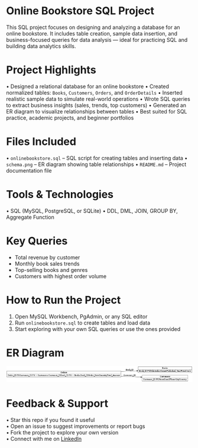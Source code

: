 #  Online Bookstore SQL Project

This SQL project focuses on designing and analyzing a database for an online bookstore. It includes table creation, sample data insertion, and business-focused queries for data analysis — ideal for practicing SQL and building data analytics skills.

# Project Highlights

•	Designed a relational database for an online bookstore
•	Created normalized tables: `Books`, `Customers`, `Orders`, and `OrderDetails`
•	Inserted realistic sample data to simulate real-world operations
•	Wrote SQL queries to extract business insights (sales, trends, top customers)
•	Generated an ER diagram to visualize relationships between tables
•	Best suited for SQL practice, academic projects, and beginner portfolios


# Files Included

•	`onlinebookstore.sql` – SQL script for creating tables and inserting data
•	`schema.png` – ER diagram showing table relationships 
•	`README.md` – Project documentation file 

#  Tools & Technologies

•	SQL (MySQL, PostgreSQL, or SQLite)
• DDL, DML, JOIN, GROUP BY, Aggregate Function

#  Key Queries
-	Total revenue by customer
-	Monthly book sales trends
-	Top-selling books and genres
-	Customers with highest order volume

#  How to Run the Project

1. Open MySQL Workbench, PgAdmin, or any SQL editor
2. Run `onlinebookstore.sql` to create tables and load data
3. Start exploring with your own SQL queries or use the ones provided

# ER Diagram

![ER Diagram](https://github.com/anuradhamzn26/Online-Bookstore-SQL-Project/blob/main/onlinebookstore_erd.png?raw=true)
  
#  Feedback & Support

•	Star this repo if you found it useful  
•	Open an issue to suggest improvements or report bugs  
•	Fork the project to explore your own version  
•	Connect with me on [LinkedIn](https://www.linkedin.com/in/anuradha-99213324a/)

